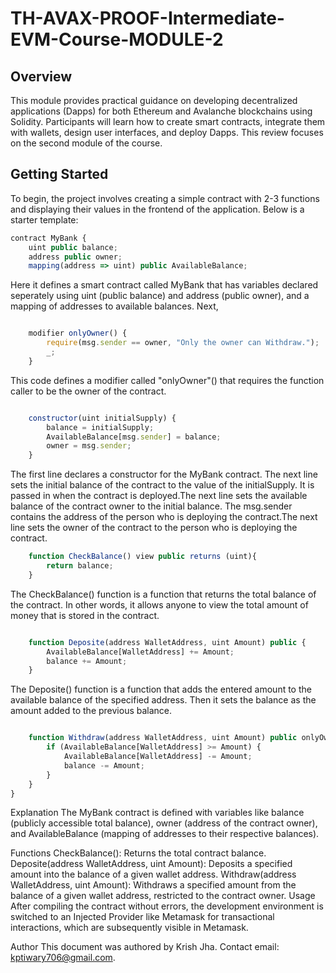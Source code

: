 # TH-AVAX-PROOF-Intermediate-EVM-Course-MODULE-2

## Overview
This module provides practical guidance on developing decentralized applications (Dapps) for both Ethereum and Avalanche blockchains using Solidity. Participants will learn how to create smart contracts, integrate them with wallets, design user interfaces, and deploy Dapps. This review focuses on the second module of the course.

## Getting Started
To begin, the project involves creating a simple contract with 2-3 functions and displaying their values in the frontend of the application. Below is a starter template:

``` javascript
contract MyBank {
    uint public balance;
    address public owner;
    mapping(address => uint) public AvailableBalance;
```
Here it defines a smart contract called MyBank that has variables declared seperately using uint (public balance) and address (public owner), and a mapping of addresses to available balances.
Next, 
```javascript    

    modifier onlyOwner() {
        require(msg.sender == owner, "Only the owner can Withdraw.");
        _;
    }
```
This code defines a modifier called "onlyOwner"() that requires the function caller to be the owner of the contract.
```javascript

    constructor(uint initialSupply) {
        balance = initialSupply;
        AvailableBalance[msg.sender] = balance;
        owner = msg.sender;
    }
```
The first line declares a constructor for the MyBank contract. 
The next line sets the initial balance of the contract to the value of the initialSupply.  It is passed in when the contract is deployed.The next line sets the available balance of the contract owner to the initial balance. 
The msg.sender contains the address of the person who is deploying the contract.The next line sets the owner of the contract to the person who is deploying the contract.

```javascript
    function CheckBalance() view public returns (uint){
        return balance;
    }
```
The CheckBalance() function is a function that returns the total balance of the contract. In other words, it allows anyone to view the total amount of money that is stored in the contract.

```javascript

    function Deposite(address WalletAddress, uint Amount) public {
        AvailableBalance[WalletAddress] += Amount;
        balance += Amount;
    }
```
The Deposite() function is a function that adds the entered amount to the available balance of the specified address. Then it sets the balance as the amount added to the previous balance.
```javascript

    function Withdraw(address WalletAddress, uint Amount) public onlyOwner {
        if (AvailableBalance[WalletAddress] >= Amount) {
            AvailableBalance[WalletAddress] -= Amount;
            balance -= Amount;
        }
    }
}
```
Explanation
The MyBank contract is defined with variables like balance (publicly accessible total balance), owner (address of the contract owner), and AvailableBalance (mapping of addresses to their respective balances).

Functions
CheckBalance(): Returns the total contract balance.
Deposite(address WalletAddress, uint Amount): Deposits a specified amount into the balance of a given wallet address.
Withdraw(address WalletAddress, uint Amount): Withdraws a specified amount from the balance of a given wallet address, restricted to the contract owner.
Usage
After compiling the contract without errors, the development environment is switched to an Injected Provider like Metamask for transactional interactions, which are subsequently visible in Metamask.

Author
This document was authored by Krish Jha.
Contact email: kptiwary706@gmail.com.
